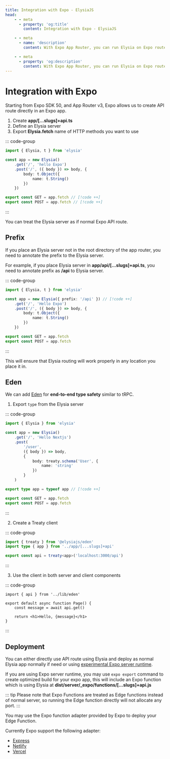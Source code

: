 ```yaml
---
title: Integration with Expo - ElysiaJS
head:
    - - meta
      - property: 'og:title'
        content: Integration with Expo - ElysiaJS

    - - meta
      - name: 'description'
        content: With Expo App Router, you can run Elysia on Expo route. Elysia will work normally as expected thanks to WinterTC compliance.

    - - meta
      - property: 'og:description'
        content: With Expo App Router, you can run Elysia on Expo route. Elysia will work normally as expected thanks to WinterCG compliance.
---
```


# Integration with Expo

Starting from Expo SDK 50, and App Router v3, Expo allows us to create API route directly in an Expo app.

1. Create **app/[...slugs]+api.ts**
2. Define an Elysia server
3. Export **Elysia.fetch** name of HTTP methods you want to use

::: code-group

```typescript [app/[...slugs]+api.ts]
import { Elysia, t } from 'elysia'

const app = new Elysia()
    .get('/', 'hello Expo')
    .post('/', ({ body }) => body, {
        body: t.Object({
            name: t.String()
        })
    })

export const GET = app.fetch // [!code ++]
export const POST = app.fetch // [!code ++]
```

:::

You can treat the Elysia server as if normal Expo API route.

## Prefix
If you place an Elysia server not in the root directory of the app router, you need to annotate the prefix to the Elysia server.

For example, if you place Elysia server in **app/api/[...slugs]+api.ts**, you need to annotate prefix as **/api** to Elysia server.

::: code-group

```typescript [app/api/[...slugs]+api.ts]
import { Elysia, t } from 'elysia'

const app = new Elysia({ prefix: '/api' }) // [!code ++]
    .get('/', 'Hello Expo')
    .post('/', ({ body }) => body, {
        body: t.Object({
            name: t.String()
        })
    })

export const GET = app.fetch
export const POST = app.fetch
```

:::

This will ensure that Elysia routing will work properly in any location you place it in.

## Eden

We can add [Eden](/eden/overview) for **end-to-end type safety** similar to tRPC.

1. Export `type` from the Elysia server

::: code-group

```typescript [app/[...slugs]+api.ts]
import { Elysia } from 'elysia'

const app = new Elysia()
	.get('/', 'Hello Nextjs')
	.post(
		'/user',
		({ body }) => body,
		{
			body: treaty.schema('User', {
				name: 'string'
			})
		}
	)

export type app = typeof app // [!code ++]

export const GET = app.fetch
export const POST = app.fetch
```

:::

2. Create a Treaty client

::: code-group

```typescript [lib/eden.ts]
import { treaty } from '@elysiajs/eden'
import type { app } from '../app/[...slugs]+api'

export const api = treaty<app>('localhost:3000/api')
```

:::

3. Use the client in both server and client components

::: code-group

```tsx [app/page.tsx]
import { api } from '../lib/eden'

export default async function Page() {
	const message = await api.get()

	return <h1>Hello, {message}</h1>
}
```

:::

## Deployment
You can either directly use API route using Elysia and deploy as normal Elysia app normally if need or using [experimental Expo server runtime](https://docs.expo.dev/router/reference/api-routes/#deployment).

If you are using Expo server runtime, you may use `expo export` command to create optimized build for your expo app, this will include an Expo function which is using Elysia at **dist/server/_expo/functions/[...slugs\]+api.js**

::: tip
Please note that Expo Functions are treated as Edge functions instead of normal server, so running the Edge function directly will not allocate any port.
:::

You may use the Expo function adapter provided by Expo to deploy your Edge Function.

Currently Expo support the following adapter:
- [Express](https://docs.expo.dev/router/reference/api-routes/#express)
- [Netlify](https://docs.expo.dev/router/reference/api-routes/#netlify)
- [Vercel](https://docs.expo.dev/router/reference/api-routes/#vercel)
